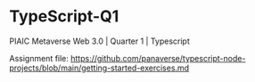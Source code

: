 # TypeScript-Q1
PIAIC Metaverse Web 3.0 | Quarter 1 | Typescript

Assignment file:
https://github.com/panaverse/typescript-node-projects/blob/main/getting-started-exercises.md
